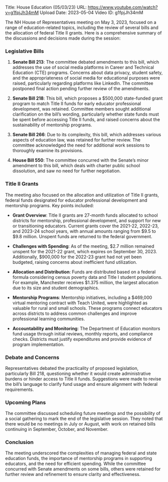 Title: House Education (05/03/23)
URL: https://www.youtube.com/watch?v=g1fpjJh34mM
Upload Date: 2023-05-04
Video ID: g1fpjJh34mM

The NH House of Representatives meeting on May 3, 2023, focused on a range of education-related topics, including the review of several bills and the allocation of federal Title II grants. Here is a comprehensive summary of the discussions and decisions made during the session:

### **Legislative Bills**
1. **Senate Bill 213**: The committee debated amendments to this bill, which addresses the use of social media platforms in Career and Technical Education (CTE) programs. Concerns about data privacy, student safety, and the appropriateness of social media for educational purposes were raised, particularly regarding platforms like LinkedIn. The committee postponed final action pending further review of the amendments.

2. **Senate Bill 218**: This bill, which proposes a $500,000 state-funded grant program to match Title II funds for early educator professional development, was retained. Committee members sought additional clarification on the bill’s wording, particularly whether state funds must be spent before accessing Title II funds, and raised concerns about the sustainability of mentorship programs.

3. **Senate Bill 266**: Due to its complexity, this bill, which addresses various aspects of education law, was retained for further review. The committee acknowledged the need for additional work sessions to thoroughly examine its provisions.

4. **House Bill 550**: The committee concurred with the Senate’s minor amendment to this bill, which deals with charter public school dissolution, and saw no need for further negotiation.

### **Title II Grants**
The meeting also focused on the allocation and utilization of Title II grants, federal funds designated for educator professional development and mentorship programs. Key points included:

- **Grant Overview**: Title II grants are 27-month funds allocated to school districts for mentorship, professional development, and support for new or transitioning educators. Current grants cover the 2021-22, 2022-23, and 2023-24 school years, with annual amounts ranging from $9.5 to $9.8 million. Unspent funds are returned to the federal government.

- **Challenges with Spending**: As of the meeting, $2.7 million remained unspent for the 2021-22 grant, which expires on September 30, 2023. Additionally, $900,000 for the 2022-23 grant had not yet been budgeted, raising concerns about inefficient fund utilization.

- **Allocation and Distribution**: Funds are distributed based on a federal formula considering census poverty data and Title I student populations. For example, Manchester receives $1.375 million, the largest allocation due to its size and student demographics.

- **Mentorship Programs**: Mentorship initiatives, including a $469,000 virtual mentoring contract with Teach United, were highlighted as valuable for rural and small schools. These programs connect educators across districts to address common challenges and improve professional learning communities.

- **Accountability and Monitoring**: The Department of Education monitors fund usage through initial reviews, monthly reports, and compliance checks. Districts must justify expenditures and provide evidence of program implementation.

### **Debate and Concerns**
Representatives debated the practicality of proposed legislation, particularly Bill 218, questioning whether it would create administrative burdens or hinder access to Title II funds. Suggestions were made to revise the bill’s language to clarify fund usage and ensure alignment with federal requirements.

### **Upcoming Plans**
The committee discussed scheduling future meetings and the possibility of a social gathering to mark the end of the legislative session. They noted that there would be no meetings in July or August, with work on retained bills continuing in September, October, and November.

### **Conclusion**
The meeting underscored the complexities of managing federal and state education funds, the importance of mentorship programs in supporting educators, and the need for efficient spending. While the committee concurred with Senate amendments on some bills, others were retained for further review and refinement to ensure clarity and effectiveness.